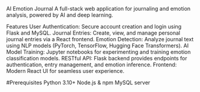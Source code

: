 AI Emotion Journal
A full-stack web application for journaling and emotion analysis, powered by AI and deep learning.

Features
User Authentication: Secure account creation and login using Flask and MySQL.
Journal Entries: Create, view, and manage personal journal entries via a React frontend.
Emotion Detection: Analyze journal text using NLP models (PyTorch, TensorFlow, Hugging Face Transformers).
AI Model Training: Jupyter notebooks for experimenting and training emotion classification models.
RESTful API: Flask backend provides endpoints for authentication, entry management, and emotion inference.
Frontend: Modern React UI for seamless user experience.



#Prerequisites
Python 3.10+
Node.js & npm
MySQL server
